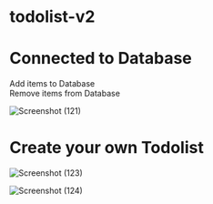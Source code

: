 # todolist-v2
# Connected to Database
Add items to Database
<br>
Remove items from Database

![Screenshot (121)](https://user-images.githubusercontent.com/98008756/175269174-41a4a3d6-722e-412e-814c-2a8c46f00a80.png)

# Create your own Todolist

![Screenshot (123)](https://user-images.githubusercontent.com/98008756/175269183-ecb08be8-ded0-41a3-9c85-82f84c752520.png)

![Screenshot (124)](https://user-images.githubusercontent.com/98008756/175269185-373ec4d8-a43b-402a-b24d-8217fefb2b2a.png)

